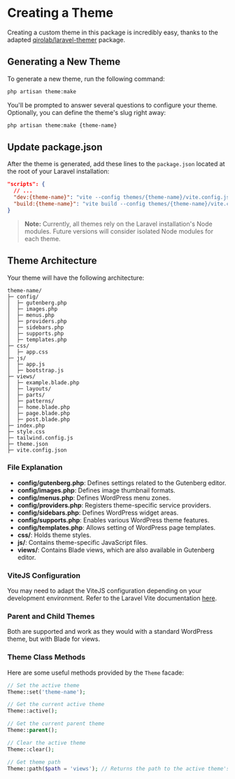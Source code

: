 # Creating a Theme

Creating a custom theme in this package is incredibly easy, thanks to the adapted [qirolab/laravel-themer](https://github.com/qirolab/laravel-themer) package.

## Generating a New Theme

To generate a new theme, run the following command:

```bash
php artisan theme:make
```

You'll be prompted to answer several questions to configure your theme. Optionally, you can define the theme's slug right away:

```bash
php artisan theme:make {theme-name}
```

## Update package.json

After the theme is generated, add these lines to the `package.json` located at the root of your Laravel installation:

```json
"scripts": {
  // ...
  "dev:{theme-name}": "vite --config themes/{theme-name}/vite.config.js",
  "build:{theme-name}": "vite build --config themes/{theme-name}/vite.config.js"
}
```

> **Note:** Currently, all themes rely on the Laravel installation's Node modules. Future versions will consider isolated Node modules for each theme.

## Theme Architecture

Your theme will have the following architecture:

```plaintext
theme-name/
├─ config/
│  ├─ gutenberg.php
│  ├─ images.php
│  ├─ menus.php
│  ├─ providers.php
│  ├─ sidebars.php
│  ├─ supports.php
│  ├─ templates.php
├─ css/
│  ├─ app.css
├─ js/
│  ├─ app.js
│  ├─ bootstrap.js
├─ views/
│  ├─ example.blade.php
│  ├─ layouts/
│  ├─ parts/
│  ├─ patterns/
│  ├─ home.blade.php
│  ├─ page.blade.php
│  ├─ post.blade.php
├─ index.php
├─ style.css
├─ tailwind.config.js
├─ theme.json
├─ vite.config.json
```

### File Explanation

- **config/gutenberg.php**: Defines settings related to the Gutenberg editor.
- **config/images.php**: Defines image thumbnail formats.
- **config/menus.php**: Defines WordPress menu zones.
- **config/providers.php**: Registers theme-specific service providers.
- **config/sidebars.php**: Defines WordPress widget areas.
- **config/supports.php**: Enables various WordPress theme features.
- **config/templates.php**: Allows setting of WordPress page templates.
- **css/**: Holds theme styles.
- **js/**: Contains theme-specific JavaScript files.
- **views/**: Contains Blade views, which are also available in Gutenberg editor.

### ViteJS Configuration

You may need to adapt the ViteJS configuration depending on your development environment. Refer to the Laravel Vite documentation [here](https://laravel.com/docs/10.x/vite#configuring-vite).

### Parent and Child Themes

Both are supported and work as they would with a standard WordPress theme, but with Blade for views.

### Theme Class Methods

Here are some useful methods provided by the `Theme` facade:

```php
// Set the active theme
Theme::set('theme-name');

// Get the current active theme
Theme::active();

// Get the current parent theme
Theme::parent();

// Clear the active theme
Theme::clear();

// Get theme path
Theme::path($path = 'views'); // Returns the path to the active theme's views
```
